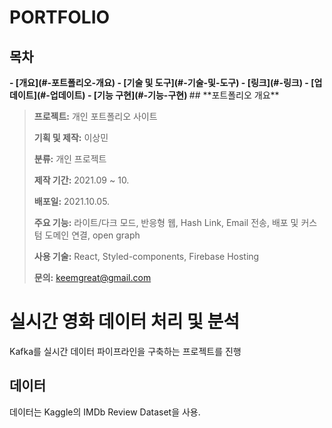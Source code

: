 # **PORTFOLIO**

## **목차**
<b>
- [개요](#-포트폴리오-개요)
- [기술 및 도구](#-기술-및-도구)
- [링크](#-링크)
- [업데이트](#-업데이트)
- [기능 구현](#-기능-구현)
</b>
## **포트폴리오 개요**

> **프로젝트:** 개인 포트폴리오 사이트
>
> **기획 및 제작:** 이상민
>
> **분류:** 개인 프로젝트
>
> **제작 기간:** 2021.09 ~ 10.
>
> **배포일:** 2021.10.05.
>
> **주요 기능:** 라이트/다크 모드, 반응형 웹, Hash Link, Email 전송, 배포 및 커스텀 도메인 연결, open graph
>
> **사용 기술:** React, Styled-components, Firebase Hosting
>
> **문의:** keemgreat@gmail.com

# 실시간 영화 데이터 처리 및 분석
Kafka를 실시간 데이터 파이프라인을 구축하는 프로젝트를 진행
## 데이터
데이터는 Kaggle의 IMDb Review Dataset을 사용.
